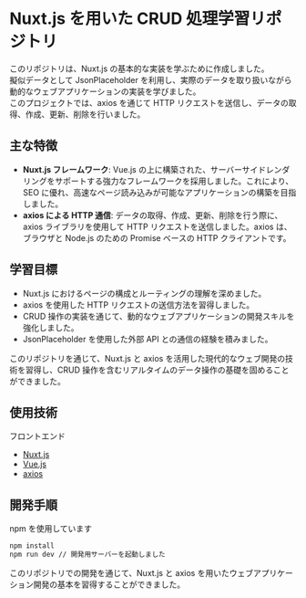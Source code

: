 # Nuxt.js を用いた CRUD 処理学習リポジトリ

このリポジトリは、Nuxt.js の基本的な実装を学ぶために作成しました。  
擬似データとして JsonPlaceholder を利用し、実際のデータを取り扱いながら動的なウェブアプリケーションの実装を学びました。  
このプロジェクトでは、axios を通じて HTTP リクエストを送信し、データの取得、作成、更新、削除を行いました。

## 主な特徴

- **Nuxt.js フレームワーク**: Vue.js の上に構築された、サーバーサイドレンダリングをサポートする強力なフレームワークを採用しました。これにより、SEO に優れ、高速なページ読み込みが可能なアプリケーションの構築を目指しました。
- **axios による HTTP 通信**: データの取得、作成、更新、削除を行う際に、axios ライブラリを使用して HTTP リクエストを送信しました。axios は、ブラウザと Node.js のための Promise ベースの HTTP クライアントです。

## 学習目標

- Nuxt.js におけるページの構成とルーティングの理解を深めました。
- axios を使用した HTTP リクエストの送信方法を習得しました。
- CRUD 操作の実装を通じて、動的なウェブアプリケーションの開発スキルを強化しました。
- JsonPlaceholder を使用した外部 API との通信の経験を積みました。

このリポジトリを通じて、Nuxt.js と axios を活用した現代的なウェブ開発の技術を習得し、CRUD 操作を含むリアルタイムのデータ操作の基礎を固めることができました。

## 使用技術

フロントエンド

- [Nuxt.js](https://nuxtjs.org/)
- [Vue.js](https://vuejs.org/)
- [axios](https://axios-http.com/)

## 開発手順

npm を使用しています

```bash
npm install
npm run dev // 開発用サーバーを起動しました
```

このリポジトリでの開発を通じて、Nuxt.js と axios を用いたウェブアプリケーション開発の基本を習得することができました。
